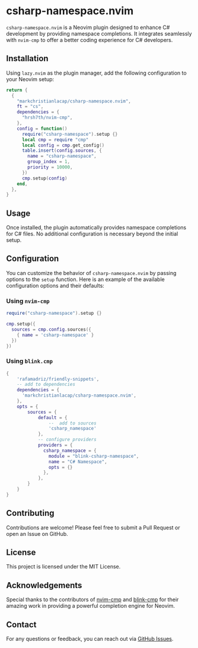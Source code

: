 # csharp-namespace.nvim

`csharp-namespace.nvim` is a Neovim plugin designed to enhance C# development by providing namespace completions. It integrates seamlessly with `nvim-cmp` to offer a better coding experience for C# developers.

## Installation

Using `lazy.nvim` as the plugin manager, add the following configuration to your Neovim setup:

```lua
return {
  {
    "markchristianlacap/csharp-namespace.nvim",
    ft = "cs",
    dependencies = {
      "hrsh7th/nvim-cmp",
    },
    config = function()
      require("csharp-namespace").setup {}
      local cmp = require "cmp"
      local config = cmp.get_config()
      table.insert(config.sources, {
        name = "csharp-namespace",
        group_index = 1,
        priority = 10000,
      })
      cmp.setup(config)
    end,
  },
}
```

## Usage

Once installed, the plugin automatically provides namespace completions for C# files. No additional configuration is necessary beyond the initial setup.

## Configuration

You can customize the behavior of `csharp-namespace.nvim` by passing options to the `setup` function. Here is an example of the available configuration options and their defaults:
### Using `nvim-cmp`
```lua
require("csharp-namespace").setup {}

cmp.setup({
  sources = cmp.config.sources({
    { name = 'csharp-namespace' }
  })
})

```

### Using `blink.cmp`
```lua
{
    'rafamadriz/friendly-snippets',
    -- add to dependencies
    dependencies = {
      'markchristianlacap/csharp-namespace.nvim',
    },
    opts = {
        sources = {
            default = {
                --  add to sources
                'csharp_namespace'
            },
            -- configure providers
            providers = {
              csharp_namespace = {
                module = "blink-csharp-namespace",
                name = "C# Namespace",
                opts = {}
              },
            },
        }
    }
}
``` 
## Contributing

Contributions are welcome! Please feel free to submit a Pull Request or open an Issue on GitHub.

## License

This project is licensed under the MIT License.

## Acknowledgements

Special thanks to the contributors of [nvim-cmp](https://github.com/hrsh7th/nvim-cmp) and [blink-cmp](https://github.com/Saghen/blink.cmp) for their amazing work in providing a powerful completion engine for Neovim.

## Contact

For any questions or feedback, you can reach out via [GitHub Issues](https://github.com/markchristianlacap/csharp-namespace.nvim/issues).

